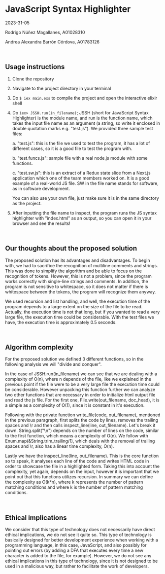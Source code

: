 # JavaScript Syntax Highlighter

2023-31-05

Rodrigo Núñez Magallanes, A01028310

Andrea Alexandra Barrón Córdova, A01783126

<br>

## Usage instructions

1. Clone the repository

2. Navigate to the project directory in your terminal

3. Do `$ iex main.exs` to compile the project and open the interactive elixir shell

4. Do `iex> JSSH.run(in_filename)`; JSSH (short for JavaScript Syntax Highlighter) is the module name, and run is the function name, which takes the input file name as an argument (a string, so write it enclosed in double quotation marks e.g. "test.js"). We provided three sample test files:

   a. "test.js": this is the file we used to test the program, it has a lot of different cases, so it is a good file to test the program with.

   b. "test.funcs.js": sample file with a real node.js module with some functions.

   c. "test.sw.js": this is an extract of a Redux state slice from a Next.js application which one of the team members worked on. It is a good example of a real-world JS file. SW in the file name stands for software, as in software development.

   You can also use your own file, just make sure it is in the same directory as the project.

5. After inputting the file name to inspect, the program runs the JS syntax highlighter with "index.html" as an output, so you can open it in your browser and see the results!

<br>

## Our thoughts about the proposed solution

The proposed solution has its advantages and disadvantages. To begin with, we had to sacrifice the recognition of multiline comments and strings. This was done to simplify the algorithm and be able to focus on the recognition of tokens. However, this is not a problem, since the program works correctly with single-line strings and comments. In addition, the program is not sensitive to whitespace, so it does not matter if there is whitespace between the tokens, the program will recognize them anyway.

We used recursion and list handling, and well, the execution time of the program depends to a large extent on the size of the file to be read. Actually, the execution time is not that long, but if you wanted to read a very large file, the execution time could be considerable. With the test files we have, the execution time is approximately 0.5 seconds.

<br>

## Algorithm complexity

For the proposed solution we defined 3 different functions, so in the following analysis we will "divide and conquer".

In the case of JSSH.run(in_filename) we can see that we are dealing with a complexity of O(n), where n depends of the file, like we explained in the previous point if the file were to be a very large file the execution time could be considerable. However unpacking this function further we can analyze two other functions that are necessary in order to initialize html output file and read the js file. For the first one, File.write(out_filename, doc_head), it is a simple as a complexity of O(1), since it is constant in it's execution.

Following with the private function write_file(code, out_filename), mentioned in the previous paragraph, first splits the code by lines, removes the trailing spaces and \r and then calls inspect_line(line, out_filename). Let's break it down. String.split("\n") depends on the number of lines on the code, similar to the first function, which means a complexity of O(n). We follow with Enum.map(&String.trim_trailing/1), which deals with the removal of trailing spaces and \r, also has a linear time complexity, O(n).

Lastly we have the inspect_line(line, out_filename). This is the core function so to speak, it analyses each line of the code and writes HTML code in order to showcase the file in a highlighted form. Taking this into account the complexity, yet again, depends on the input, however it is important that we point out that this functions utilizes recursion. In summary we can define the complexity as O(k*n), where k represents the number of pattern matching conditions and where k is the number of pattern matching conditions.

<br>

## Ethical implications

We consider that this type of technology does not necessarily have direct ethical implications, we do not see it quite so. This type of technology is basically designed for better development experience when working with a programming language, in this case, JavaScript, and also possibly for pointing out errors (by adding a DFA that executes every time a new character is added to the file, for example). However, we do not see any ethical implications in this type of technology, since it is not designed to be used in a malicious way, but rather to facilitate the work of developers.
